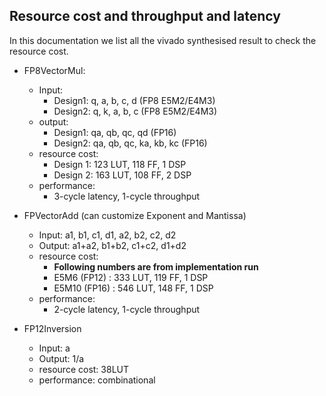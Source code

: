 ## Resource cost and throughput and latency

In this documentation we list all the vivado synthesised result to check the resource cost.

* FP8VectorMul:
    * Input:
        * Design1: q, a, b, c, d (FP8 E5M2/E4M3)
        * Design2: q, k, a, b, c (FP8 E5M2/E4M3)
    * output:
        * Design1: qa, qb, qc, qd (FP16)
        * Design2: qa, qb, qc, ka, kb, kc (FP16)
    * resource cost:
        * Design 1: 123 LUT, 118 FF, 1 DSP
        * Design 2: 163 LUT, 108 FF, 2 DSP
    * performance:
        * 3-cycle latency, 1-cycle throughput

* FPVectorAdd (can customize Exponent and Mantissa)
    * Input: a1, b1, c1, d1, a2, b2, c2, d2
    * Output: a1+a2, b1+b2, c1+c2, d1+d2
    * resource cost:
        * **Following numbers are from implementation run**
        * E5M6 (FP12) : 333 LUT, 119 FF, 1 DSP
        * E5M10 (FP16) : 546 LUT, 148 FF, 1 DSP
    * performance:
        * 2-cycle latency, 1-cycle throughput

* FP12Inversion
    * Input: a
    * Output: 1/a
    * resource cost: 38LUT
    * performance: combinational